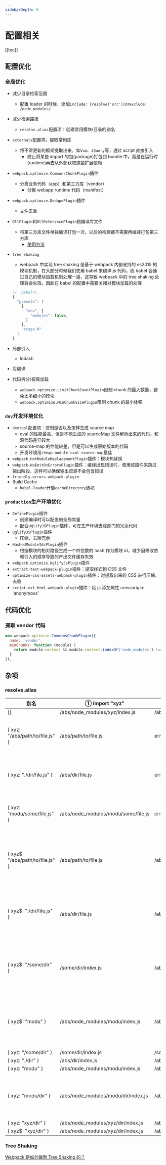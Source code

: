 ```yaml
---
sidebarDepth: 0
---
```


# 配置相关

[[toc]]

## 配置优化

### 全局优化

- 减少目录检索范围
  - 配置 loader 的时候，添加`include: [resolve('src')]`or`exclude: /node_modules/`
- 减少检索路径
  - `resolve.alias`配置项：创建常用模块/目录的别名
- `externals`配置项，提取常用库
  - 将不常更新的框架提取出来，如`Vue`、`JQuery`等，通过 script 直接引入
    - 防止将某些 import 的包(package)打包到 bundle 中，而是在运行时(runtime)再去从外部获取这些扩展依赖
- `webpack.optimize.CommonsChunkPlugin`插件
  - 分离业务代码（app）和第三方库（vendor）
    - 分离 webapp runtime 代码（manifest）
- `webpack.optimize.DedupePlugin`插件
  - 文件去重
- `DllPlugin`和`DllReferencePlugin`预编译库文件
  - 将第三方库文件单独编译打包一次，以后的构建都不需要再编译打包第三方库
    - [使用方法](http://www.jishux.com/plus/view-681807-1.html)
- `tree shaking`
  - webpack 中实现 tree shaking 是基于 webpack 内部支持的 es2015 的模块机制，在大部分时候我们使用 babel 来编译 js 代码，而 babel 会通过自己的模块加载机制处理一遍，这导致 webpack 中的 tree shaking 处理将会失效。因此在 babel 的配置中需要关闭对模块加载的处理

  ```js
  // .babelrc
  {
    "presets": [
      [
        "env", {
          "modules": false,
        }
      ],
      "stage-0"
    ]
  }
  ```

- 局部引入
  - lodash
- 后编译
- 代码拆分/按需加载
  - `webpack.optimize.LimitChunkCountPlugin`限制 chunk 的最大数量，避免太多细小的模块
  - `webpack.optimize.MinChunkSizePlugin`限制 chunk 的最小体积

### `dev`开发环境优化

- `devtool`配置项：控制是否以及怎样生成 source map
  - eval 的性能最高，但是不能生成的 sourceMap 文件解析出来的代码，和源代码差异较大
  - source-map 的性能较差，但是可以生成原始版本的代码
  - 开发环境用`cheap-module-eval-source-map`最佳
- `webpack.HotModuleReplacementPlugin`插件：模块热替换
- `webpack.NoEmitOnErrorsPlugin`插件：编译出现错误时，使用该插件来跳过输出阶段，这样可以确保输出资源不会包含错误
- `friendly-errors-webpack-plugin`
- Build Cache
  - `babel-loader`开启`cacheDirectory`选项

### `production`生产环境优化

- `DefinePlugin`插件
  - 创建编译时可以配置的全局常量
  - 配合`UglifyJSPlugin`插件，可在生产环境去除部门的冗余代码
- `UglifyJSPlugin`插件
  - 压缩、去除冗余
- `HashedModuleIdsPlugin`插件
  - 根据模块的相对路径生成一个四位数的 hash 作为模块 id，减少因修改依赖引入的顺序导致的产出文件缓存失效
- `webpack.optimize.UglifyJsPlugin`插件
- `extract-text-webpack-plugin`插件：提取样式到 CSS 文件
- `optimize-css-assets-webpack-plugin`插件：对提取出来的 CSS 进行压缩、去重
- `script-ext-html-webpack-plugin`插件：给 js 添加属性 crossorigin: 'anonymous'

## 代码优化

### 提取 vendor 代码

```js
new webpack.optimize.CommonsChunkPlugin({
  name: 'vendor',
  minChunks: function (module) {
    return module.context && module.context.indexOf('node_modules') !== -1
  }
}),
```

## 杂项

### resolve.alias

别名 | ① import "xyz" | ② import "xyz/file.js" | 说明
--- | --- | --- | ---
{} | /abs/node_modules/xyz/index.js | /abs/node_modules/xyz/file.js |
{ xyz: "/abs/path/to/file.js" } | /abs/path/to/file.js | error | 别名值为文件，②方式出错
{ xyz: "./dir/file.js" } | /abs/dir/file.js | error | 别名值为文件，②方式出错
{ xyz: "modu/some/file.js" } | /abs/node_modules/modu/some/file.js | error | 别名值为文件，②方式出错
{ xyz$: "/abs/path/to/file.js" } | /abs/path/to/file.js | /abs/node_modules/xyz/file.js | ②精确匹配时未匹配上，采用常规处理方式
{ xyz$: "./dir/file.js" } | /abs/dir/file.js | /abs/node_modules/xyz/file.js | ②精确匹配时未匹配上，采用常规处理方式
{ xyz$: "/some/dir" } | /some/dir/index.js | /abs/node_modules/xyz/file.js | ②精确匹配时未匹配上，采用常规处理方式
{ xyz$: "modu" } | /abs/node_modules/modu/index.js | /abs/node_modules/xyz/file.js | ②精确匹配时未匹配上，采用常规处理方式
{ xyz: "/some/dir" } | /some/dir/index.js | /some/dir/file.js |
{ xyz: "./dir" } | /abs/dir/index.js | /abs/dir/file.js |
{ xyz: "modu" } | /abs/node_modules/modu/index.js | /abs/node_modules/modu/file.js |
{ xyz: "modu/dir" } | /abs/node_modules/modu/dir/index.js | /abs/node_modules/dir/file.js | ②的结果是否有问题，丢失了 modu？
{ xyz: "xyz/dir" } | /abs/node_modules/xyz/dir/index.js | /abs/node_modules/xyz/dir/file.js |
{ xyz$: "xyz/dir" } | /abs/node_modules/xyz/dir/index.js | /abs/node_modules/xyz/file.js |

### Tree Shaking

[Webpack 是如何做到 Tree Shaking 的？](https://mp.weixin.qq.com/s/Ue0kNOMQS7mH-2-9BhYk8Q)
